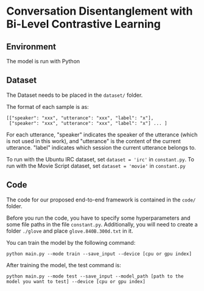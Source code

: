 # Conversation Disentanglement with Bi-Level Contrastive Learning

## Environment

The model is run with Python

## Dataset

The Dataset needs to be placed in the ``dataset/`` folder.

The format of each sample is as:

	[["speaker": "xxx", "utterance": "xxx", "label": "x"], 
	 ["speaker": "xxx", "utterance": "xxx", "label": "x"] ... ]

For each utterance, "speaker" indicates the speaker of the utterance (which is not used in this work), and "utterance" is the content of the current utterance. "label" indicates which session the current utterance belongs to.

To run with the Ubuntu IRC dataset, set ``dataset = 'irc'`` in ``constant.py``. To run with the Movie Script dataset, set ``dataset = 'movie'`` in ``constant.py``

## Code

The code for our proposed end-to-end framework is contained in the ``code/`` folder.

Before you run the code, you have to specify some hyperparameters and some file paths in the file ``constant.py``. Additionally, you will need to create a folder ``./glove`` and place ``glove.840B.300d.txt`` in it.

You can train the model by the following command:

	python main.py --mode train --save_input --device [cpu or gpu index]

After training the model, the test command is:

	python main.py --mode test --save_input --model_path [path to the model you want to test] --device [cpu or gpu index]

